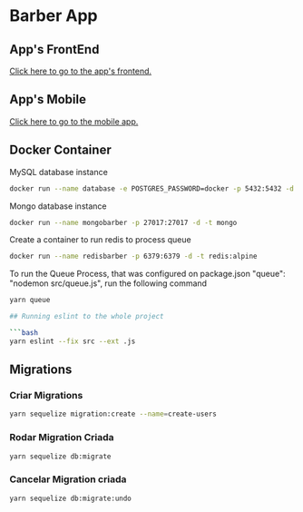 # Barber App

## App's FrontEnd

[Click here to go to the app's frontend.][frontend]

## App's Mobile

[Click here to go to the mobile app.][mobileclient]


## Docker Container

MySQL database instance

```bash
docker run --name database -e POSTGRES_PASSWORD=docker -p 5432:5432 -d postgres
```

Mongo database instance

```bash
docker run --name mongobarber -p 27017:27017 -d -t mongo
```

Create a container to run redis to process queue

```bash
docker run --name redisbarber -p 6379:6379 -d -t redis:alpine
```

To run the Queue Process, that was configured on package.json "queue": "nodemon src/queue.js", run the following command

```bash
yarn queue

## Running eslint to the whole project

```bash
yarn eslint --fix src --ext .js
```

## Migrations

### Criar Migrations
```bash
yarn sequelize migration:create --name=create-users
```

### Rodar Migration Criada
```bash
yarn sequelize db:migrate
```
### Cancelar Migration criada
```bash
yarn sequelize db:migrate:undo
```



[server]: https://github.com/petrovick/gobarber.NodeJS
[frontend]: https://github.com/petrovick/gobarber.ReactJS
[mobileclient]: https://github.com/petrovick/gobarber.ReactNative
